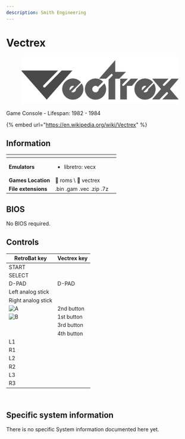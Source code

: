 ```yaml
---
description: Smith Engineering
---
```


# Vectrex

<div align="left">

<figure><img src="https://raw.githubusercontent.com/fabricecaruso/es-theme-carbon/52ff37c9e265587d006945a2ba695b5a962b3a3d/art/logos/vectrex.svg" alt=""><figcaption></figcaption></figure>

</div>

Game Console - Lifespan: 1982 - 1984

{% embed url="https://en.wikipedia.org/wiki/Vectrex" %}

## Information

<table data-header-hidden><thead><tr><th></th><th></th><th data-hidden></th></tr></thead><tbody><tr><td><strong>Emulators</strong></td><td><ul><li>libretro: vecx</li></ul></td><td></td></tr><tr><td><strong>Games Location</strong></td><td><span data-gb-custom-inline data-tag="emoji" data-code="1f4c1">📁</span> roms \ <span data-gb-custom-inline data-tag="emoji" data-code="1f4c2">📂</span> vectrex</td><td></td></tr><tr><td><strong>File extensions</strong></td><td>.bin .gam .vec .zip .7z</td><td></td></tr></tbody></table>

## BIOS

No BIOS required.

## Controls

| RetroBat key                                                                           | Vectrex key |
| -------------------------------------------------------------------------------------- | ----------- |
| START                                                                                  |             |
| SELECT                                                                                 |             |
| D-PAD                                                                                  | D-PAD       |
| Left analog stick                                                                      |             |
| Right analog stick                                                                     |             |
| ![A](<../../../.gitbook/assets/image (1) (2) (1).png>)                                 | 2nd button  |
| ![B](<../../../.gitbook/assets/image (4) (1).png>)                                     | 1st button  |
| <img src="../../../.gitbook/assets/image (3) (1) (2).png" alt="" data-size="original"> | 3rd button  |
| <img src="../../../.gitbook/assets/image (2) (1) (1).png" alt="" data-size="line">     | 4th button  |
| L1                                                                                     |             |
| R1                                                                                     |             |
| L2                                                                                     |             |
| R2                                                                                     |             |
| L3                                                                                     |             |
| R3                                                                                     |             |

<div align="left">

<figure><img src="https://i.imgur.com/t2yZvPr.png" alt=""><figcaption></figcaption></figure>

</div>

## Specific system information

There is no specific System information documented here yet.
